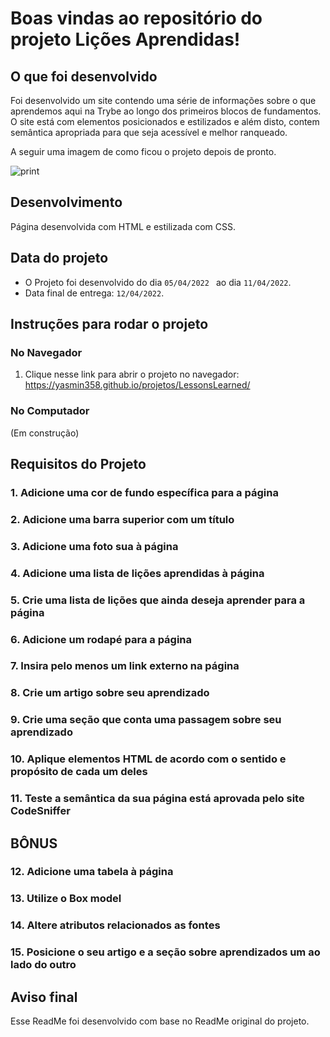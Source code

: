 # Boas vindas ao repositório do projeto Lições Aprendidas!

## O que foi desenvolvido
Foi desenvolvido um site contendo uma série de informações sobre o que aprendemos aqui na Trybe ao longo dos primeiros blocos de fundamentos.
O site está com elementos posicionados e estilizados e além disto, 
contem semântica apropriada para que seja acessível e melhor ranqueado.

 A seguir uma imagem de como ficou o projeto depois de pronto.
 
 ![print](./print.png)
 
## Desenvolvimento

Página desenvolvida com HTML e estilizada com CSS.

## Data do projeto
  - O Projeto foi desenvolvido do dia `05/04/2022 ` ao dia `11/04/2022`.
  - Data final de entrega: `12/04/2022`.

## Instruções para rodar o projeto

### No Navegador
1. Clique nesse link para abrir o projeto no navegador: https://yasmin358.github.io/projetos/LessonsLearned/

### No Computador
(Em construção)

## Requisitos do Projeto
### 1. Adicione uma cor de fundo específica para a página
### 2. Adicione uma barra superior com um título
### 3. Adicione uma foto sua à página
### 4. Adicione uma lista de lições aprendidas à página
### 5. Crie uma lista de lições que ainda deseja aprender para a página
### 6. Adicione um rodapé para a página
### 7. Insira pelo menos um link externo na página
### 8. Crie um artigo sobre seu aprendizado
### 9. Crie uma seção que conta uma passagem sobre seu aprendizado
### 10. Aplique elementos HTML de acordo com o sentido e propósito de cada um deles
### 11. Teste a semântica da sua página está aprovada pelo site CodeSniffer

## BÔNUS

### 12. Adicione uma tabela à página
### 13. Utilize o Box model
### 14. Altere atributos relacionados as fontes
### 15. Posicione o seu artigo e a seção sobre aprendizados um ao lado do outro

## Aviso final
Esse ReadMe foi desenvolvido com base no ReadMe original do projeto. 

